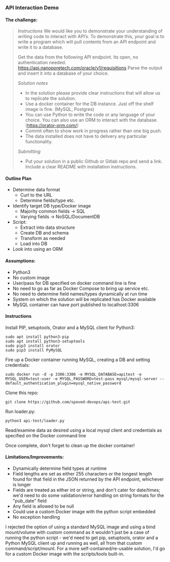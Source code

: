 ### API Interaction Demo

#### The challenge:
>*Instructions*
>We would like you to demonstrate your understanding of writing code to interact with API’s. To demonstrate this, your goal is to write a program which will pull contents from an API endpoint and write it to a database.
>
>Get the data from the following API endpoint. Its open, no authentication needed. https://api.nanoporetech.com/oracle/v1/requisitions
>Parse the output and insert it into a database of your choice. 
>
>*Solution notes*
>* In the solution please provide clear instructions that will allow us to replicate the solution. 
>* Use a docker container for the DB instance. Just off the shelf image is fine. (MySQL, Postgres)
>* You can use Python to write the code or any language of your choice. You can also use an ORM to interact with the database. (https://orator-orm.com/)
>* Commit often to show work in progress rather than one big push. 
>* The data installed does not have to delivery any particular functionality. 
>
>*Submitting*
>* Put your solution in a public Github or Gitlab repo and send a link. Include a clear README with installation instructions.

#### Outline Plan
* Determine data format
  * Curl to the URL
  * Determine fields/type etc.
* Identify target DB type/Docker image
  * Majority common fields -> SQL
  * Varying fields -> NoSQL/DocumentDB
* Script:
  * Extract into data structure
  * Create DB and schema
  * Transform as needed
  * Load into DB
* Look into using an ORM

#### Assumptions:
* Python3
* No custom image
* User/pass for DB specified on docker command line is fine
* No need to go as far as Docker Compose to bring up service etc.
* No need to determine field names/types dynamically at run time
* System on which the solution will be replicated has Docker available
* MySQL container can have port published to localhost:3306

#### Instructions
Install PIP, setuptools, Orator and a MySQL client for Python3:
~~~
sudo apt install python3-pip
sudo apt install python3-setuptools
sudo pip3 install orator
sudo pip3 install PyMySQL
~~~

Fire up a Docker container running MySQL, creating a DB and setting credentials:
~~~
sudo docker run -d -p 3306:3306 -e MYSQL_DATABASE=apitest -e MYSQL_USER=test-user -e MYSQL_PASSWORD=test-pass mysql/mysql-server --default_authentication_plugin=mysql_native_password
~~~

Clone this repo:
~~~
git clone https://github.com/spoved-devops/api-test.git
~~~

Run loader.py:
~~~
python3 api-test/loader.py
~~~

Read/examine data as desired using a local mysql client and credentials as specified on the Docker command line

Once complete, don't forget to clean up the docker container!

#### Limitations/Improvements:
* Dynamically determine field types at runtime
* Field lengths are set as either 255 characters or the longest length found for that field in the JSON returned by the API endpoint, whichever is longer
* Fields are treated as either int or string, and don't cater for date/times; we'd need to do some validation/error handling on string formats for the "pub_date" field
* Any field is allowed to be null
* Could use a custom Docker image with the python script embedded
* No exception handling

I rejected the option of using a standard MySQL image and using a bind mount/volume with custom command as it wouldn't just be a case of running the python script - we'd need to get pip, setuptools, orator and a Python MySQL client up and running as well, all from that custom command/script/mount.  For a more self-contained/re-usable solution, I'd go for a custom Docker image with the scripts/tools built-in.
